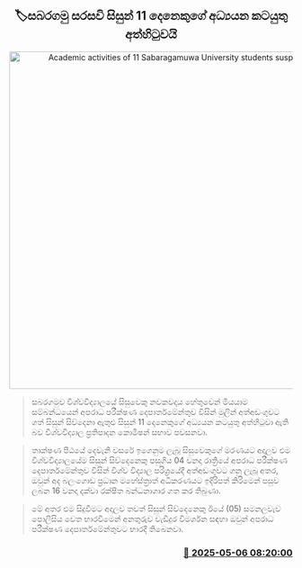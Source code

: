 <p align='center'><b><h2 align='center' title='Academic activities of 11 Sabaragamuwa University students suspended'>🏷සබරගමු සරසවි සිසුන් 11 දෙනෙකුගේ අධ්‍යයන කටයුතු අත්හිටුවයි</h2></b></p>
<p align='center'><img src='https://helakuru.sgp1.cdn.digitaloceanspaces.com/esana/images/lib/sabaragamuwa-university.jpg' width='600' alt='Academic activities of 11 Sabaragamuwa University students suspended'></p>

> සබරගමුව විශ්වවිද්‍යාලයේ සිසුවෙකු නවකවදය හේතුවෙන් මියයාම සම්බන්ධයෙන් අපරාධ පරීක්ෂණ දෙපාර්තමේන්තුව විසින් මුලින් අත්අඩංගුවට ගත් සිසුන් සිව්දෙනා ඇතුළු සිසුන් 11 දෙනෙකුගේ අධ්‍යයන කටයුතු අත්හිටුවා ඇති බව විශ්වවිද්‍යාල ප්‍රතිපාදන කොමිෂන් සභාව පවසනවා.

> තාක්ෂණ පීඨයේ දෙවැනි වසරේ ඉගෙනුම ලැබූ සිසුවෙකුගේ මරණයට අදාලව එම විශ්වවිද්‍යාලයේම සිසුන් සිව්දෙනෙකු පසුගිය 04 වනදා රාත්‍රියේ අපරාධ පරීක්ෂණ දෙපාර්තමේන්තුව විසින් විශ්ව විද්‍යාල පරිශ්‍රයේදී අත්අඩංගුවට ගනු ලැබූ අතර, ඔවුන් අද බලංගොඩ ප්‍රධාන මහේස්ත්‍රාත් අධිකරණයට ඉදිරිපත් කිරිමෙන් පසුව ලබන 16 වනදා දක්වා රක්ෂිත බන්ධනාගාර ගත කර තිබුණ‍ා.

> මේ අතර එම සිදුවීමට අදාලව තවත් සිසුන් සිව්දෙනෙකු ඊයේ (05) සමනලවැව පොලිසිය වෙත භාරවීමෙන් අනතුරුව වැඩිදුර විමර්ශන සඳහා ඔවුන් අපරාධ පරීක්ෂණ දෙපාර්තමේන්තුවට භාරදී තිබෙනවා.



<h3 align='right'><a href='https://www.helakuru.lk/esana/p/109835/'>📅 2025-05-06 08:20:00</a></h3>
